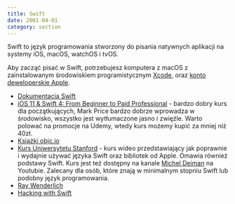 ```yaml
---
title: Swift
date: 2001-04-01
category: section
---
```


Swift to język programowania stworzony do pisania natywnych aplikacji na systemy iOS, macOS, watchOS i tvOS. 

Aby zacząć pisać w Swift, potrzebujesz komputera z macOS z zainstalowanym środowiskiem programistycznym [Xcode], oraz [konto deweloperskie Apple].  

- [Dokumentacja Swift]
- [iOS 11 & Swift 4: From Beginner to Paid Professional] - bardzo dobry kurs dla początkujących, Mark Price bardzo dobrze wprowadza w środowisko, wszystko jest wytłumaczone jasno i zwięźle. Warto polować na promocje na Udemy, wtedy kurs możemy kupić za mniej niż 40zł.
- [Książki objc.io]
- [Kurs Uniwersytetu Stanford] - kurs wideo przedstawiający jak poprawnie i wydajnie używać języka Swift oraz bibliotek od Apple. Omawia również podstawy Swift. Kurs jest też dostępny na kanale [Michel Deiman] na Youtubie. Zalecany dla osób, które znają w minimalnym stopniu Swift lub podobny język programowania.
- [Ray Wenderlich]
- [Hacking with Swift]

[Xcode]: https://developer.apple.com/xcode/
[konto deweloperskie Apple]: https://developer.apple.com/account/
[Dokumentacja Swift]: http://apple.co/2gSmXqQ
[iOS 11 & Swift 4: From Beginner to Paid Professional]: https://www.udemy.com/devslopes-ios11/
[Książki objc.io]: https://www.objc.io
[Kurs Uniwersytetu Stanford]: https://itunes.apple.com/us/podcast/developing-ios-11-apps-with-swift/id1315130780?mt=2
[Michel Deiman]: https://www.youtube.com/watch?v=71pyOB4TPRE&list=PLPA-ayBrweUzGFmkT_W65z64MoGnKRZMq
[Ray Wenderlich]: https://www.raywenderlich.com/category/swift
[Hacking with Swift]: https://www.hackingwithswift.com
